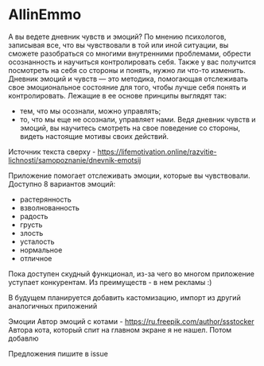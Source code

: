 # AllinEmmo
А вы ведете дневник чувств и эмоций? По мнению психологов, записывая все, что вы чувствовали в той или иной ситуации, вы сможете разобраться со многими внутренними проблемами, обрести осознанность и научиться контролировать себя. Также у вас получится посмотреть на себя со стороны и понять, нужно ли что-то изменить.
Дневник эмоций и чувств — это методика, помогающая отслеживать свое эмоциональное состояние для того, чтобы лучше себя понять и контролировать. Лежащие в ее основе принципы выглядят так:
* тем, что мы осознали, можно управлять;
* то, что мы еще не осознали, управляет нами.
Ведя дневник чувств и эмоций, вы научитесь смотреть на свое поведение со стороны, видеть настоящие мотивы своих действий.

Источник текста сверху - https://lifemotivation.online/razvitie-lichnosti/samopoznanie/dnevnik-emotsij

Приложение помогает отслеживать эмоции, которые вы чувствовали. Доступно 8 вариантов эмоций:
* растерянность
* взволнованность
* радость
* грусть
* злость
* усталость
* нормальное
* отличное

Пока доступен скудный функционал, из-за чего во многом приложение уступает конкурентам. Из преимуществ - в нем рекламы :)

В будущем планируется добавить кастомизацию, импорт из другий аналогичных приложений

Эмоции Автор эмоций с котами - https://ru.freepik.com/author/ssstocker
Автора кота, который спит на главном экране я не нашел. Потом добавлю

Предложения пишите в issue
